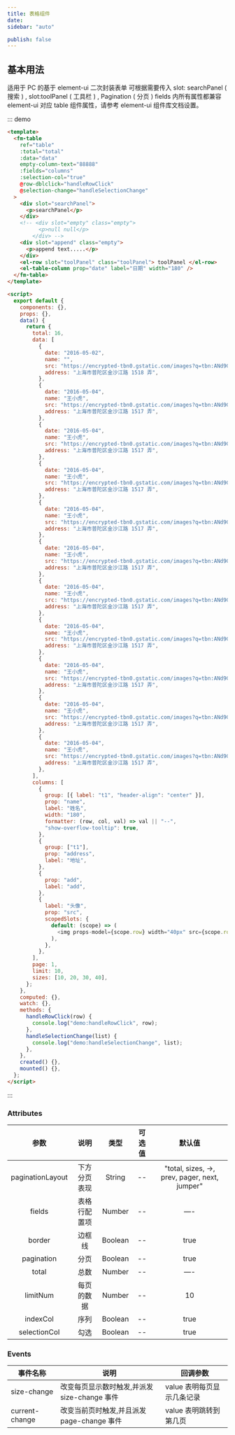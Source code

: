 ```yaml
---
title: 表格组件
date:
sidebar: "auto"

publish: false
---
```


## 基本用法

适用于 PC 的基于 element-ui 二次封装表单
可根据需要传入 slot: searchPanel ( 搜索 ) , slot:toolPanel ( 工具栏 ) , Pagination ( 分页 )
fields 内所有属性都兼容 element-ui 对应 table 组件属性，请参考 element-ui 组件库文档设置。

::: demo

```html
<template>
  <fm-table
    ref="table"
    :total="total"
    :data="data"
    empty-column-text="88888"
    :fields="columns"
    :selection-col="true"
    @row-dblclick="handleRowClick"
    @selection-change="handleSelectionChange"
  >
    <div slot="searchPanel">
      <p>searchPanel</p>
    </div>
    <!-- <div slot="empty" class="empty">
          <p>null null</p>
        </div> -->
    <div slot="append" class="empty">
      <p>append text.....</p>
    </div>
    <el-row slot="toolPanel" class="toolPanel"> toolPanel </el-row>
    <el-table-column prop="date" label="日期" width="180" />
  </fm-table>
</template>

<script>
  export default {
    components: {},
    props: {},
    data() {
      return {
        total: 16,
        data: [
          {
            date: "2016-05-02",
            name: "",
            src: "https://encrypted-tbn0.gstatic.com/images?q=tbn:ANd9GcQe2OcQ1m8yoX77cmT9tj4UlO4M8VMYvoMQCTzd1W-x5h6fhBUruA",
            address: "上海市普陀区金沙江路 1518 弄",
          },
          {
            date: "2016-05-04",
            name: "王小虎",
            src: "https://encrypted-tbn0.gstatic.com/images?q=tbn:ANd9GcQe2OcQ1m8yoX77cmT9tj4UlO4M8VMYvoMQCTzd1W-x5h6fhBUruA",
            address: "上海市普陀区金沙江路 1517 弄",
          },
          {
            date: "2016-05-04",
            name: "王小虎",
            src: "https://encrypted-tbn0.gstatic.com/images?q=tbn:ANd9GcQe2OcQ1m8yoX77cmT9tj4UlO4M8VMYvoMQCTzd1W-x5h6fhBUruA",
            address: "上海市普陀区金沙江路 1517 弄",
          },
          {
            date: "2016-05-04",
            name: "王小虎",
            src: "https://encrypted-tbn0.gstatic.com/images?q=tbn:ANd9GcQe2OcQ1m8yoX77cmT9tj4UlO4M8VMYvoMQCTzd1W-x5h6fhBUruA",
            address: "上海市普陀区金沙江路 1517 弄",
          },
          {
            date: "2016-05-04",
            name: "王小虎",
            src: "https://encrypted-tbn0.gstatic.com/images?q=tbn:ANd9GcQe2OcQ1m8yoX77cmT9tj4UlO4M8VMYvoMQCTzd1W-x5h6fhBUruA",
            address: "上海市普陀区金沙江路 1517 弄",
          },
          {
            date: "2016-05-04",
            name: "王小虎",
            src: "https://encrypted-tbn0.gstatic.com/images?q=tbn:ANd9GcQe2OcQ1m8yoX77cmT9tj4UlO4M8VMYvoMQCTzd1W-x5h6fhBUruA",
            address: "上海市普陀区金沙江路 1517 弄",
          },
          {
            date: "2016-05-04",
            name: "王小虎",
            src: "https://encrypted-tbn0.gstatic.com/images?q=tbn:ANd9GcQe2OcQ1m8yoX77cmT9tj4UlO4M8VMYvoMQCTzd1W-x5h6fhBUruA",
            address: "上海市普陀区金沙江路 1517 弄",
          },
          {
            date: "2016-05-04",
            name: "王小虎",
            src: "https://encrypted-tbn0.gstatic.com/images?q=tbn:ANd9GcQe2OcQ1m8yoX77cmT9tj4UlO4M8VMYvoMQCTzd1W-x5h6fhBUruA",
            address: "上海市普陀区金沙江路 1517 弄",
          },
          {
            date: "2016-05-04",
            name: "王小虎",
            src: "https://encrypted-tbn0.gstatic.com/images?q=tbn:ANd9GcQe2OcQ1m8yoX77cmT9tj4UlO4M8VMYvoMQCTzd1W-x5h6fhBUruA",
            address: "上海市普陀区金沙江路 1517 弄",
          },
          {
            date: "2016-05-04",
            name: "王小虎",
            src: "https://encrypted-tbn0.gstatic.com/images?q=tbn:ANd9GcQe2OcQ1m8yoX77cmT9tj4UlO4M8VMYvoMQCTzd1W-x5h6fhBUruA",
            address: "上海市普陀区金沙江路 1517 弄",
          },
          {
            date: "2016-05-04",
            name: "王小虎",
            src: "https://encrypted-tbn0.gstatic.com/images?q=tbn:ANd9GcQe2OcQ1m8yoX77cmT9tj4UlO4M8VMYvoMQCTzd1W-x5h6fhBUruA",
            address: "上海市普陀区金沙江路 1517 弄",
          },
        ],
        columns: [
          {
            group: [{ label: "t1", "header-align": "center" }],
            prop: "name",
            label: "姓名",
            width: "180",
            formatter: (row, col, val) => val || "--",
            "show-overflow-tooltip": true,
          },
          {
            group: ["t1"],
            prop: "address",
            label: "地址",
          },
          {
            prop: "add",
            label: "add",
          },
          {
            label: "头像",
            prop: "src",
            scopedSlots: {
              default: (scope) => (
                <img props-model={scope.row} width="40px" src={scope.row.src} />
              ),
            },
          },
        ],
        page: 1,
        limit: 10,
        sizes: [10, 20, 30, 40],
      };
    },
    computed: {},
    watch: {},
    methods: {
      handleRowClick(row) {
        console.log("demo:handleRowClick", row);
      },
      handleSelectionChange(list) {
        console.log("demo:handleSelectionChange", list);
      },
    },
    created() {},
    mounted() {},
  };
</script>
```

:::

### Attributes

|       参数       |     说明     |  类型   | 可选值 |                    默认值                     |
| :--------------: | :----------: | :-----: | :----: | :-------------------------------------------: |
| paginationLayout | 下方分页表现 | String  |   --   | "total, sizes, ->, prev, pager, next, jumper" |
|      fields      | 表格行配置项 | Number  |   --   |                      —-                       |
|      border      |    边框线    | Boolean |   --   |                     true                      |
|    pagination    |     分页     | Boolean |   --   |                     true                      |
|      total       |     总数     | Number  |   --   |                      —-                       |
|     limitNum     |  每页的数据  | Number  |   --   |                      10                       |
|     indexCol     |     序列     | Boolean |   --   |                     true                      |
|   selectionCol   |     勾选     | Boolean |   --   |                     true                      |

### Events

| 事件名称       | 说明                                         | 回调参数                   |
| -------------- | -------------------------------------------- | -------------------------- |
| size-change    | 改变每页显示数时触发,并派发 size-change 事件 | value 表明每页显示几条记录 |
| current-change | 改变当前页时触发,并且派发 page-change 事件   | value 表明跳转到第几页     |
